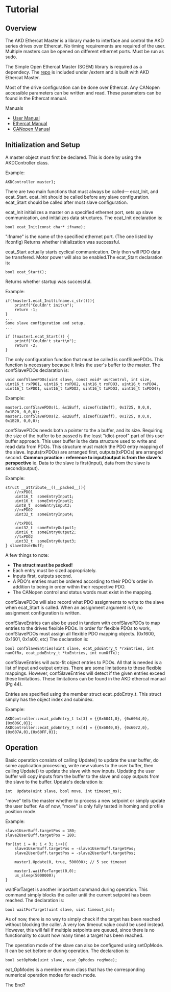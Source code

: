 # Tutorial
## Overview
The AKD Ethercat Master is a library made to interface and control the AKD series drives over Ethercat. No timing requirements are required of the user. Multiple masters can be opened on different ethernet ports. Must be run as sudo.

The Simple Open Ethercat Master (SOEM) library is required as a dependecy. The [repo](https://github.com/OpenEtherCATsociety/SOEM) is included under /extern and is built with AKD Ethercat Master.

Most of the drive configuration can be done over Ethercat. Any CANopen accessible parameters can be written and read. These parameters can be found in the Ethercat manual.

Manuals
- [User Manual](https://www.kollmorgen.com/sites/default/files/akd/documentation/user%20guide//AKD%20User%20Guide%20EN%20Rev%20J.pdf)
- [Ethercat Manual](https://www.kollmorgen.com/sites/default/files/public_downloads/AKD%20EtherCat%20Communications%20Manual%20EN%20%28REV%20P%29.pdf)
- [CANopen Manual](https://www.kollmorgen.com/sites/default/files/public_downloads/AKD%20CANopen%20Communications%20Manual%20EN%20%28REV%20U%29.pdf)
## Initialization and Setup
A master object must first be declared. This is done by using the AKDController class.

Example:
```
AKDController master1;
```
There are two main functions that must always be called— ecat_Init, and ecat_Start. ecat_Init should be called before any slave configuration. ecat_Start should be called after most slave configuration.

ecat_Init initializes a master on a specified ethernet port, sets up slave communication, and initializes data structures. The ecat_Init declaration is:
```
bool ecat_Init(const char* ifname);
```
"ifname" is the name of the specified ethernet port. (The one listed by ifconfig) Returns whether initialization was successful.

ecat_Start actually starts cyclical communication. Only then will PDO data be transfered. Motor power will also be enabled.The ecat_Start declaration is:
```
bool ecat_Start();
```
Returns whether startup was successful.

Example:
```
if(!master1.ecat_Init(ifname.c_str())){
    printf("Couldn't init\n");
    return -1;
}
...
Some slave configuration and setup.
...

if (!master1.ecat_Start()) {
    printf("Couldn't start\n");
    return -2;
}
```

The only configuration function that must be called is confSlavePDOs. This function is necessary because it links the user's buffer to the master. The confSlavePDOs declaration is:

```
void confSlavePDOs(uint slave, const void* usrControl, int size, uint16_t rxPDO1, uint16_t rxPDO2, uint16_t rxPDO3, uint16_t rxPDO4, uint16_t txPDO1, uint16_t txPDO2, uint16_t txPDO3, uint16_t txPDO4);
```
Example:
```
master1.confSlavePDOs(1, &s1Buff, sizeof(s1Buff), 0x1725, 0,0,0, 0x1B20, 0,0,0);
master1.confSlavePDOs(2, &s2Buff, sizeof(s2Buff), 0x1725, 0,0,0, 0x1B20, 0,0,0);
```
confSlavePDOs needs both a pointer to the a buffer, and its size. Requiring the size of the buffer to be passed is the least "idiot-proof" part of this user buffer approach. This user buffer is the data structure used to write and read data from PDOs. This structure must match the PDO entry mapping of the slave. Inputs(rxPDOs) are arranged first, outputs(txPDOs) are arranged second. **Common practice : reference to input/output is from the slave's perspective** ie. Data to the slave is first(input), data from the slave is second(output).

Example:
```
struct __attribute__((__packed__)){
    //rxPDO1
    uint16_t  someEntryInput1;
    uint16_t  someEntryInput2;
    uint8_t  someEntryInput3;
    //rxPDO2
    uint32_t  someEntryInput4;
    
    //txPDO1
    uint32_t  someEntryOutput1;
    uint16_t  someEntryOutput2;
    //txPDO2
    uint32_t  someEntryOutput3;
} slave1UserBuff;
```

A few things to note:
- **The struct must be packed!**
- Each entry must be sized appropriately.
- Inputs first, outputs second.
- A PDO's entries must be ordered according to their PDO's order in addition to being in order within their respective PDO.
- The CANopen control and status words must exist in the mapping.

 confSlavePDOs will also record what PDO assignments to write to the slave when ecat_Start is called. When an assignment argument is 0, no assignment configuration is written.

 confSlaveEntries can also be used in tandem with confSlavePDOs to map entries to the drives flexible PDOs. In order for flexible PDOs to work, confSlavePDOs must  assign all flexible PDO mapping objects. (0x1600, 0x1601, 0x1a00, etc) The declaration is:
 ```
bool confSlaveEntries(uint slave, ecat_pdoEntry_t *rxEntries, int numOfRx, ecat_pdoEntry_t *txEntries, int numOfTx);
 ```
 confSlaveEntries will auto-fit object entries to PDOs. All that is needed is a list of input and output entries. There are some limitations to these flexible mappings. However, confSlaveEntries will detect if the given entries exceed these limitations. These limitations can be found in the AKD ethercat manual (Pg 44).

 Entries are specified using the member struct ecat_pdoEntry_t. This struct simply has the object index and subindex. 

 Example:
 ```
 AKDController::ecat_pdoEntry_t tx[3] = {{0x6041,0}, {0x6064,0}, {0x606C,0}};
AKDController::ecat_pdoEntry_t rx[4] = {{0x6040,0}, {0x6072,0},{0x607A,0},{0x60FF,0}}; 
 ```

## Operation

Basic operation consists of calling Update() to update the user buffer, do some application processing, write new values to the user buffer, then calling Update() to update the slave with new inputs. Updating the user buffer will copy inputs from the buffer to the slave and copy outputs from the slave to the buffer. Update's declaration is:
```
int  Update(uint slave, bool move, int timeout_ms);
```
"move" tells the master whether to process a new setpoint or simply update the user buffer. As of now, "move" is only fully tested in homing and profile position mode.

Example:
```
slave1UserBuff.targetPos = 180;
slave2UserBuff.targetPos = 180;

for(int i = 0; i < 3; i++){
    slave1UserBuff.targetPos = -slave1UserBuff.targetPos;
    slave2UserBuff.targetPos = -slave2UserBuff.targetPos;

    master1.Update(0, true, 500000); // 5 sec timeout

    master1.waitForTarget(0,0);
    us_sleep(5000000);
}
```
waitForTarget is another important command during operation. This command simply blocks the caller until the current setpoint has been reached. The declaration is:
```
bool waitForTarget(uint slave, uint timeout_ms);
```

As of now, there is no way to simply check if the target has been reached without blocking the caller. A very low timeout value could be used instead. However, this will fail if multiple setpoints are queued, since there is no functionality to count how many times a target has been reached.

The operation mode of the slave can also be configured using setOpMode. It can be set before or during operation. The declaration is:
```
bool setOpMode(uint slave, ecat_OpModes reqMode);
```
eat_OpModes is a member enum class that has the corresponding numerical operation modes for each mode.

The End?